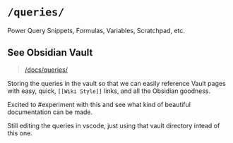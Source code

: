 # `/queries/`
Power Query Snippets, Formulas, Variables, Scratchpad, etc.

## See Obsidian Vault

> [/docs/queries/](/docs/queries/)

Storing the queries in the vault so that we can easily reference Vault pages with easy, quick, `[[Wiki Style]]` links, and all the Obsidian goodness.

Excited to #experiment with this and see what kind of beautiful documentation can be made.

Still editing the queries in vscode, just using that vault directory intead of this one.

